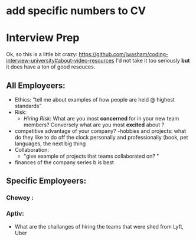 # add specific numbers to CV

# Interview Prep

Ok, so this is a little bit crazy: 
https://github.com/jwasham/coding-interview-university#about-video-resources
I'd not take it too seriously **but** it does have a ton of good resouces. 


## All Employeers:
- Ethics: “tell me about examples of how people are held @ highest standards” 
- Risk: 
    - *Hiring Risk*: What are you most **concerned** for in your new team members? Conversely what are you most **excited** about ? 
- competitive advantage of your company?
-hobbies and projects: what do they like to do off the clock personally and professionally (book, pet languages, the next big thing
- Collaboration:
	- "give example of projects that teams collaborated on? " 
- finances of the company series b is best 





## Specific Employeers: 
### Chewey :

### Aptiv: 
- What are the challanges of hiring the teams that were shed from Lyft, Uber

